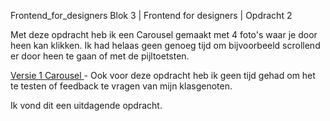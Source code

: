 Frontend_for_designers
Blok 3 | Frontend for designers | Opdracht 2

Met deze opdracht heb ik een Carousel gemaakt met 4 foto's waar je door heen kan klikken. 
Ik had helaas geen genoeg tijd om bijvoorbeeld scrollend er door heen te gaan of met de pijltoetsten.

[ Versie 1 Carousel ](https://sammthings.github.io/Frontend_for_designers/Opdracht%202/) - Ook voor deze opdracht 
heb ik geen tijd gehad om het te testen of feedback te vragen van mijn klasgenoten.

Ik vond dit een uitdagende opdracht.



